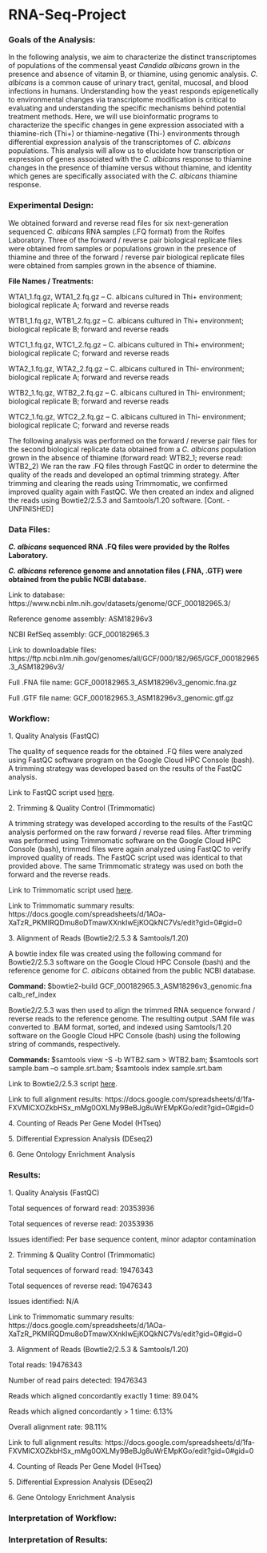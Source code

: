 # RNA-Seq-Project

<h3>Goals of the Analysis:</h3>
<p>In the following analysis, we aim to characterize the distinct transcriptomes of populations of the commensal yeast <i>Candida albicans</i> grown in the presence and absence of vitamin B, or thiamine, using genomic analysis. <i>C. albicans</i> is a common cause of urinary tract, genital, mucosal, and blood infections in humans. Understanding how the yeast responds epigenetically to environmental changes via transcriptome modification is critical to evaluating and understanding the specific mechanisms behind potential treatment methods. Here, we will use bioinformatic programs to characterize the specific changes in gene expression associated with a thiamine-rich (Thi+) or thiamine-negative (Thi-) environments through differential expression analysis of the transcriptomes of <i>C. albicans</i> populations. This analysis will allow us to elucidate how transcription or expression of genes associated with the <i>C. albicans</i> response to thiamine changes in the presence of thiamine versus without thiamine, and identity which genes are specifically associated with the <i>C. albicans</i> thiamine response.</p>

<h3>Experimental Design:</h3>
<p>We obtained forward and reverse read files for six next-generation sequenced <i>C. albicans</i> RNA samples (.FQ format) from the Rolfes Laboratory. Three of the forward / reverse pair biological replicate files were obtained from samples or populations grown in the presence of thiamine and three of the forward / reverse pair biological replicate files were obtained from samples grown in the absence of thiamine.</p>
<p><b>File Names / Treatments:</b></p>
<p>WTA1_1.fq.gz, WTA1_2.fq.gz – C. albicans cultured in Thi+ environment; biological replicate A; forward and reverse reads</p>
<p>WTB1_1.fq.gz, WTB1_2.fq.gz – C. albicans cultured in Thi+ environment; biological replicate B; forward and reverse reads</p>
<p>WTC1_1.fq.gz, WTC1_2.fq.gz – C. albicans cultured in Thi+ environment; biological replicate C; forward and reverse reads</p>
<p>WTA2_1.fq.gz, WTA2_2.fq.gz – C. albicans cultured in Thi- environment; biological replicate A; forward and reverse reads</p>
<p>WTB2_1.fq.gz, WTB2_2.fq.gz – C. albicans cultured in Thi- environment; biological replicate B; forward and reverse reads</p>
<p>WTC2_1.fq.gz, WTC2_2.fq.gz – C. albicans cultured in Thi- environment; biological replicate C; forward and reverse reads</p>
<p>The following analysis was performed on the forward / reverse pair files for the second biological replicate data obtained from a <i>C. albicans</i> population grown in the absence of thiamine (forward read: WTB2_1; reverse read: WTB2_2) We ran the raw .FQ files through FastQC in order to determine the quality of the reads and developed an optimal trimming strategy. After trimming and clearing the reads using Trimmomatic, we confirmed improved quality again with FastQC. We then created an index and aligned the reads using Bowtie2/2.5.3 and Samtools/1.20 software. [Cont. - UNFINISHED]</p>

<h3>Data Files:</h3>
<p><b><i>C. albicans</i> sequenced RNA .FQ files were provided by the Rolfes Laboratory.</b></p>
<p><b><i>C. albicans</i> reference genome and annotation files (.FNA, .GTF) were obtained from the public NCBI database.</b></p>
<p>Link to database: https://www.ncbi.nlm.nih.gov/datasets/genome/GCF_000182965.3/</p2>
<p>Reference genome assembly: ASM18296v3</p>
<p>NCBI RefSeq assembly: GCF_000182965.3</p>
<p>Link to downloadable files: https://ftp.ncbi.nlm.nih.gov/genomes/all/GCF/000/182/965/GCF_000182965.3_ASM18296v3/</p>
<p>Full .FNA file name: GCF_000182965.3_ASM18296v3_genomic.fna.gz</p>
<p>Full .GTF file name: GCF_000182965.3_ASM18296v3_genomic.gtf.gz</p>

<h3>Workflow:</h3>
<p> 1. Quality Analysis (FastQC)</p>
<p>The quality of sequence reads for the obtained .FQ files were analyzed using FastQC software program on the Google Cloud HPC Console (bash). A trimming strategy was developed based on the results of the FastQC analysis.</p>
<p>Link to FastQC script used <a href=/fastqc.SBATCH> here</a>.</p>

<p> 2. Trimming & Quality Control (Trimmomatic)</p>
<p>A trimming strategy was developed according to the results of the FastQC analysis performed on the raw forward / reverse read files. After trimming was performed using Trimmomatic software on the Google Cloud HPC Console (bash), trimmed files were again analyzed using FastQC to verify improved quality of reads. The FastQC script used was identical to that provided above. The same Trimmomatic strategy was used on both the forward and the reverse reads.</p> 
<p>Link to Trimmomatic script used <a href=/trimmomatic.SBATCH> here<a/>.</p>
<p>Link to Trimmomatic summary results: https://docs.google.com/spreadsheets/d/1AOa-XaTzR_PKMIRQDmu8oDTmawXXnkIwEjKOQkNC7Vs/edit?gid=0#gid=0</p>

<p> 3. Alignment of Reads (Bowtie2/2.5.3 & Samtools/1.20)</p>
<p>A bowtie index file was created using the following command for Bowtie2/2.5.3 software on the Google Cloud HPC Console (bash) and the reference genome for <i>C. albicans</i> obtained from the public NCBI database.</p>
<p><b>Command: </b>$bowtie2-build GCF_000182965.3_ASM18296v3_genomic.fna calb_ref_index</p>
<p>Bowtie2/2.5.3 was then used to align the trimmed RNA sequence forward / reverse reads to the reference genome. The resulting output .SAM file was converted to .BAM format, sorted, and indexed using Samtools/1.20 software on the Google Cloud HPC Console (bash) using the following string of commands, respectively.</p>
<p><b>Commands: </b>$samtools view -S -b WTB2.sam > WTB2.bam; $samtools sort sample.bam –o sample.srt.bam; $samtools index sample.srt.bam<p/>
<p>Link to Bowtie2/2.5.3 script <a href=/bowtie.SBATCH> here<a/>.</p>
<p>Link to full alignment results: https://docs.google.com/spreadsheets/d/1fa-FXVMlCXOZkbHSx_mMg0OXLMy9BeBJg8uWrEMpKGo/edit?gid=0#gid=0</p>

<p> 4. Counting of Reads Per Gene Model (HTseq)</p>
<p> 5. Differential Expression Analysis (DEseq2)</p>
<p> 6. Gene Ontology Enrichment Analysis</p>
 
<h3>Results:</h3>
<p> 1. Quality Analysis (FastQC)</p>
<p>Total sequences of forward read: 20353936</p>
<p>Total sequences of reverse read: 20353936</p>
<p>Issues identified: Per base sequence content, minor adaptor contamination</p>

<p> 2. Trimming & Quality Control (Trimmomatic)</p>
<p>Total sequences of forward read: 19476343</p>
<p>Total sequences of reverse read: 19476343</p>
<p>Issues identified: N/A</p>
<p>Link to Trimmomatic summary results: https://docs.google.com/spreadsheets/d/1AOa-XaTzR_PKMIRQDmu8oDTmawXXnkIwEjKOQkNC7Vs/edit?gid=0#gid=0</p>

<p> 3. Alignment of Reads (Bowtie2/2.5.3 & Samtools/1.20)</p>
<p>Total reads: 19476343</p>
<p>Number of read pairs detected: 19476343</p>
<p>Reads which aligned concordantly exactly 1 time: 89.04%</p>
<p>Reads which aligned concordantly > 1 time: 6.13%</p>
<p>Overall alignment rate: 98.11%</p>
<p>Link to full alignment results: https://docs.google.com/spreadsheets/d/1fa-FXVMlCXOZkbHSx_mMg0OXLMy9BeBJg8uWrEMpKGo/edit?gid=0#gid=0</p>

<p> 4. Counting of Reads Per Gene Model (HTseq)</p>

<p> 5. Differential Expression Analysis (DEseq2)</p>

<p> 6. Gene Ontology Enrichment Analysis</p>

<h3>Interpretation of Workflow:</h3>

<h3>Interpretation of Results:</h3>

